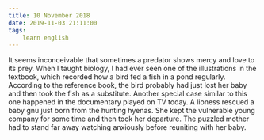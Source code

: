 ```yaml
---
title: 10 November 2018
date: 2019-11-03 21:11:00
tags:
    learn english
---
```


It seems inconceivable that sometimes a predator shows mercy and love to its prey. When I taught biology, I had ever seen one of the illustrations in the textbook, which recorded how a bird fed a fish in a pond regularly. According to the reference book, the bird probably had just lost her baby and then took the fish as a substitute. Another special case similar to this one happened in the documentary played on TV today. A lioness rescued a baby gnu just born from the hunting hyenas. She kept the vulnerable young company for some time and then took her departure. The puzzled mother had to stand far away watching anxiously before reuniting with her baby. 